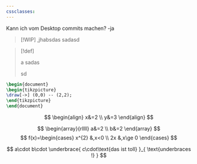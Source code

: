 ```yaml
---
cssclasses:
---
```



Kann ich vom Desktop commits machen? -ja


> [!WIP]
> ,jhabsdas
> sadasd
> 

>[!def]
> 
> a
> sadas
> 
> sd

```tikz
\begin{document}
\begin{tikzpicture}
\draw[->] (0,0) -- (2,2);
\end{tikzpicture}
\end{document}
```

$$
\begin{align}
x&=2 \\
y&=3
\end{align}
$$

$$
\begin{array}{rllll}
a&=2 \\
b&=2
\end{array}
$$
$$
f(x)=\begin{cases}
x^{2} &,x<0 \\
2x  &,x\ge 0
\end{cases}
$$

$$
a\cdot b\cdot \underbrace{ c\cdot\text{das ist toll} }_{ \text{underbraces !} }
$$
